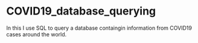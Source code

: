 # COVID19_database_querying
In this I use SQL to query a database containgin information from COVID19 cases around the world.
